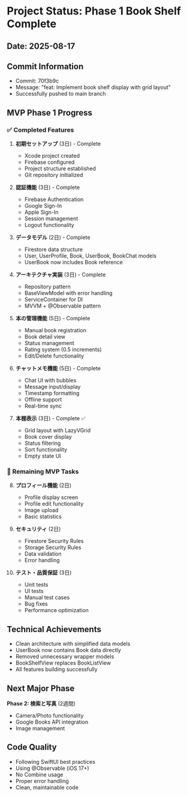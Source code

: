 # Project Status: Phase 1 Book Shelf Complete

## Date: 2025-08-17

## Commit Information
- Commit: 70f3b9c
- Message: "feat: Implement book shelf display with grid layout"
- Successfully pushed to main branch

## MVP Phase 1 Progress

### ✅ Completed Features
1. **初期セットアップ** (3日) - Complete
   - Xcode project created
   - Firebase configured
   - Project structure established
   - Git repository initialized

2. **認証機能** (3日) - Complete
   - Firebase Authentication
   - Google Sign-In
   - Apple Sign-In
   - Session management
   - Logout functionality

3. **データモデル** (2日) - Complete
   - Firestore data structure
   - User, UserProfile, Book, UserBook, BookChat models
   - UserBook now includes Book reference

4. **アーキテクチャ実装** (3日) - Complete
   - Repository pattern
   - BaseViewModel with error handling
   - ServiceContainer for DI
   - MVVM + @Observable pattern

5. **本の管理機能** (5日) - Complete
   - Manual book registration
   - Book detail view
   - Status management
   - Rating system (0.5 increments)
   - Edit/Delete functionality

6. **チャットメモ機能** (5日) - Complete
   - Chat UI with bubbles
   - Message input/display
   - Timestamp formatting
   - Offline support
   - Real-time sync

7. **本棚表示** (3日) - Complete ✅
   - Grid layout with LazyVGrid
   - Book cover display
   - Status filtering
   - Sort functionality
   - Empty state UI

### 🔄 Remaining MVP Tasks
8. **プロフィール機能** (2日)
   - Profile display screen
   - Profile edit functionality
   - Image upload
   - Basic statistics

9. **セキュリティ** (2日)
   - Firestore Security Rules
   - Storage Security Rules
   - Data validation
   - Error handling

10. **テスト・品質保証** (3日)
    - Unit tests
    - UI tests
    - Manual test cases
    - Bug fixes
    - Performance optimization

## Technical Achievements
- Clean architecture with simplified data models
- UserBook now contains Book data directly
- Removed unnecessary wrapper models
- BookShelfView replaces BookListView
- All features building successfully

## Next Major Phase
**Phase 2: 検索と写真** (2週間)
- Camera/Photo functionality
- Google Books API integration
- Image management

## Code Quality
- Following SwiftUI best practices
- Using @Observable (iOS 17+)
- No Combine usage
- Proper error handling
- Clean, maintainable code